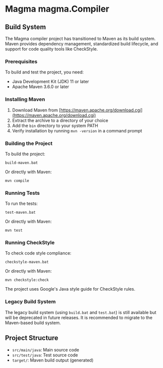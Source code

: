 # Magma magma.Compiler

## Build System

The Magma compiler project has transitioned to Maven as its build system. Maven provides dependency management, standardized build lifecycle, and support for code quality tools like CheckStyle.

### Prerequisites

To build and test the project, you need:

- Java Development Kit (JDK) 11 or later
- Apache Maven 3.6.0 or later

### Installing Maven

1. Download Maven from [https://maven.apache.org/download.cgi](https://maven.apache.org/download.cgi)
2. Extract the archive to a directory of your choice
3. Add the `bin` directory to your system PATH
4. Verify installation by running `mvn -version` in a command prompt

### Building the Project

To build the project:

```
build-maven.bat
```

Or directly with Maven:

```
mvn compile
```

### Running Tests

To run the tests:

```
test-maven.bat
```

Or directly with Maven:

```
mvn test
```

### Running CheckStyle

To check code style compliance:

```
checkstyle-maven.bat
```

Or directly with Maven:

```
mvn checkstyle:check
```

The project uses Google's Java style guide for CheckStyle rules.

### Legacy Build System

The legacy build system (using `build.bat` and `test.bat`) is still available but will be deprecated in future releases. It is recommended to migrate to the Maven-based build system.

## Project Structure

- `src/main/java`: Main source code
- `src/test/java`: Test source code
- `target/`: Maven build output (generated)